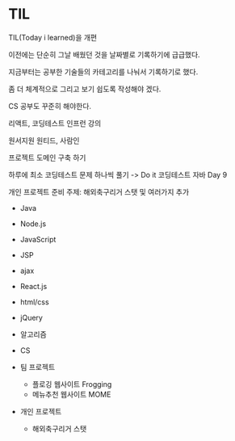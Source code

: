 # TIL

TIL(Today i learned)을 개편

이전에는 단순히 그날 배웠던 것을 날짜별로 기록하기에 급급했다.

지금부터는 공부한 기술들의 카테고리를 나눠서 기록하기로 했다.

좀 더 체계적으로 그리고 보기 쉽도록 작성해야 겠다.

CS 공부도 꾸준히 해야한다.

리액트, 코딩테스트 인프런 강의

원서지원 원티드, 사람인

프로젝트 도메인 구축 하기

하루에 최소 코딩테스트 문제 하나씩 풀기 -> Do it 코딩테스트 자바 Day 9

개인 프로젝트 준비 주제: 해외축구리거 스탯 및 여러가지 추가 

- Java

- Node.js

- JavaScript

- JSP

- ajax

- React.js

- html/css

- jQuery

- 알고리즘

- CS

- 팀 프로젝트
  
  - 플로깅 웹사이트 Frogging
  - 메뉴추천 웹사이트 MOME

- 개인 프로젝트
  
  - 해외축구리거 스탯
